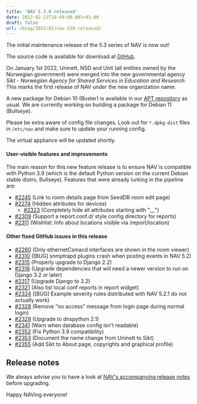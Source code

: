 ```yaml
---
title: 'NAV 5.3.0 released'
date: 2022-02-22T18:49:00.001+01:00
draft: false
url: /blog/2022/02/nav-530-released/
---
```


The initial maintenance release of the 5.3 series of NAV is now out!

The source code is available for download at [GitHub](https://github.com/UNINETT/nav/releases).

On January 1st 2022, Uninett, NSD and Unit (all entities owned by the Norwegian government) were merged into the new governmental agency _Sikt - Norwegian Agency for Shared Services in Education and Research_. This marks the first release of NAV under the new organization name.

A new package for Debian 10 (Buster) is available in our [APT repository](https://nav.uninett.no/install-instructions/#debian) as usual. We are currently working on building a package for Debian 11 (Bullseye).

Please be extra aware of config file changes. Look out for `*.dpkg-dist` files in `/etc/nav` and make sure to update your running config.

The virtual appliance will be updated shortly.

#### User-visible features and improvements

The main reason for this new feature release is to ensure NAV is compatible with Python 3.9 (which is the default Python version on the current Debian stable distro, Bullseye). Features that were already lurking in the pipeline are:

*   [#2245](https://github.com/Uninett/nav/issues/2245) (Link to room details page from SeedDB room edit page)
*   [#2274](https://github.com/Uninett/nav/issues/2274) (Hidden attributes for devices)
    *   [#2323](https://github.com/Uninett/nav/pull/2323) (Completely hide all attributes starting with "\_\_")
*   [#2309](https://github.com/Uninett/nav/issues/2309) (Support a report.conf.d/ style config directory for reports)
*   [#2311](https://github.com/Uninett/nav/issues/2311) (Wishlist: Info about locations visible via /report/location)

#### Other fixed GitHub issues in this release

*   [#2280](https://github.com/Uninett/nav/issues/2280) (Only ethernetCsmacd interfaces are shown in the room viewer)
*   [#2310](https://github.com/Uninett/nav/issues/2310) (\[BUG\] snmptrapd plugins crash when posting events in NAV 5.2)
*   [#2315](https://github.com/Uninett/nav/pull/2315) (Properly upgrade to Django 2.2)
*   [#2316](https://github.com/Uninett/nav/pull/2316) (Upgrade dependencies that will need a newer version to run on Django 3.2 or later)
*   [#2317](https://github.com/Uninett/nav/pull/2317) (Upgrade Django to 3.2)
*   [#2321](https://github.com/Uninett/nav/pull/2321) (Also list local conf reports in report widget)
*   [#2324](https://github.com/Uninett/nav/issues/2324) (\[BUG\] Example severity rules distributed with NAV 5.2.1 do not actually work)
*   [#2328](https://github.com/Uninett/nav/pull/2328) (Remove "no access" message from login page during normal login)
*   [#2329](https://github.com/Uninett/nav/pull/2329) (Upgrade to dnspython 2.1)
*   [#2341](https://github.com/Uninett/nav/issues/2341) (Warn when database config isn't readable)
*   [#2352](https://github.com/Uninett/nav/pull/2352) (Fix Python 3.9 compatibility)
*   [#2353](https://github.com/Uninett/nav/pull/2353) (Document the name change from Uninett to Sikt)
*   [#2355](https://github.com/Uninett/nav/pull/2355) (Add Sikt to About page, copyrights and graphical profile)

Release notes
-------------

We always advise you to have a look at [NAV's accompanying release notes](https://nav.readthedocs.io/en/5.3.x/release-notes.html#nav-5-3) before upgrading.

Happy NAVing everyone!